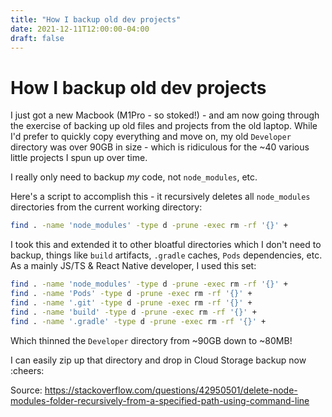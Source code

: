 ```yaml
---
title: "How I backup old dev projects"
date: 2021-12-11T12:00:00-04:00
draft: false
---
```


# How I backup old dev projects

I just got a new Macbook (M1Pro - so stoked!) - and am now going through the exercise of backing up old files and projects from the old laptop. While I'd prefer to quickly copy everything and move on, my old `Developer` directory was over 90GB in size - which is ridiculous for the ~40 various little projects I spun up over time. 

I really only need to backup _my_ code, not `node_modules`, etc.

Here's a script to accomplish this - it recursively deletes all `node_modules` directories from the current working directory:

```bash
find . -name 'node_modules' -type d -prune -exec rm -rf '{}' +
```

I took this and extended it to other bloatful directories which I don't need to backup, things like `build` artifacts, `.gradle` caches, `Pods` dependencies, etc. As a mainly JS/TS & React Native developer, I used this set:

```bash
find . -name 'node_modules' -type d -prune -exec rm -rf '{}' +
find . -name 'Pods' -type d -prune -exec rm -rf '{}' +
find . -name '.git' -type d -prune -exec rm -rf '{}' +
find . -name 'build' -type d -prune -exec rm -rf '{}' +
find . -name '.gradle' -type d -prune -exec rm -rf '{}' +
```

Which thinned the `Developer` directory from ~90GB down to ~80MB! 

I can easily zip up that directory and drop in Cloud Storage backup now :cheers:

Source:
https://stackoverflow.com/questions/42950501/delete-node-modules-folder-recursively-from-a-specified-path-using-command-line